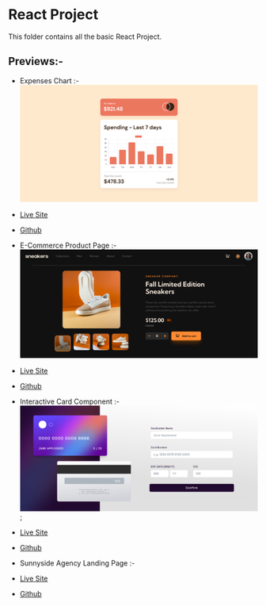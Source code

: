 # React Project

This folder contains all the basic React Project.

## Previews:- 

- Expenses Chart :- 
![](./Expenses-Chart/Preview.png)
- [Live Site](https://expenses-chart-singh.netlify.app/) 
- [Github](https://github.com/SameerJS6/React-Projects/tree/master/Expenses-Chart)

- E-Commerce Product Page :- 
![](./E-Commerce-Product-Page/public/Desktop(Dark-Mode).png)
- [Live Site](https://sneaker-sameer.netlify.app/)
- [Github](https://github.com/SameerJS6/React-Projects/tree/master/E-Commerce-Product-Page)

- Interactive Card Component :- 
![](./Interactive-Card-Component/public/preview.png);
- [Live Site](https://interactive-card-singh.netlify.app/)
- [Github](https://github.com/SameerJS6/React-Projects/tree/master/Interactive-Card-Component)

- Sunnyside Agency Landing Page :- 
- [Live Site](https://sunnyside-agency-singh.netlify.app/)
- [Github](https://github.com/SameerJS6/React-Projects/tree/master/Sunnyside-Agency-Landing-Page)